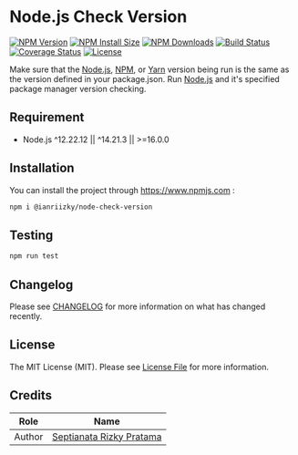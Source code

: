 # Node.js Check Version

[![NPM Version][npm-package-image]][npm-package-url]
[![NPM Install Size][npm-install-size-image]][npm-install-size-url]
[![NPM Downloads][npm-downloads-image]][npm-downloads-url]
[![Build Status][build-status-image]][build-status-url]
[![Coverage Status][codecov-image]][codecov-url]
[![License][license-image]][license-url]

Make sure that the [Node.js][node-url], [NPM][npm-url], or [Yarn][yarn-url] version being run is the same as the version defined in your package.json.
Run [Node.js](http://nodejs.org) and it's specified package manager version checking.

## Requirement

- Node.js ^12.22.12 || ^14.21.3 || >=16.0.0

## Installation

You can install the project through <https://www.npmjs.com> :

```bash
npm i @ianriizky/node-check-version
```

## Testing

```bash
npm run test
```

## Changelog

Please see [CHANGELOG](CHANGELOG.md) for more information on what has changed recently.

## License

The MIT License (MIT). Please see [License File](LICENSE.md) for more information.

## Credits

| Role   | Name                                                     |
| ------ | -------------------------------------------------------- |
| Author | [Septianata Rizky Pratama](https://github.com/ianriizky) |

[npm-package-image]: https://badgen.net/npm/v/@ianriizky/node-check-version
[npm-package-url]: https://npmjs.org/package/@ianriizky/node-check-version
[npm-install-size-image]: https://badgen.net/packagephobia/install/@ianriizky/node-check-version
[npm-install-size-url]: https://packagephobia.com/result?p=@ianriizky/node-check-version
[npm-downloads-image]: https://badgen.net/npm/dm/@ianriizky/node-check-version
[npm-downloads-url]: https://npmcharts.com/compare/@ianriizky/node-check-version?minimal=true
[build-status-image]: https://github.com/ianriizky/node-check-version/actions/workflows/nodejs-ci.yml/badge.svg
[build-status-url]: https://github.com/ianriizky/node-check-version/actions
[codecov-image]: https://codecov.io/gh/ianriizky/node-check-version/branch/main/graph/badge.svg
[codecov-url]: https://codecov.io/gh/ianriizky/node-check-version
[license-image]: https://img.shields.io/badge/License-MIT-yellow.svg
[license-url]: LICENSE.md
[node-url]: http://nodejs.org
[npm-url]: https://www.npmjs.com
[yarn-url]: https://yarnpkg.com
